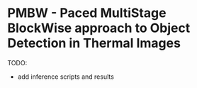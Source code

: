 # PMBW - Paced MultiStage BlockWise approach to Object Detection in Thermal Images

TODO:
- add inference scripts and results
